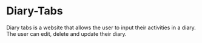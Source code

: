 # Diary-Tabs

Diary tabs is a website that allows the user to input their activities in a diary. The user can edit, delete and update their diary. 